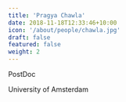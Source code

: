 ```yaml
---
title: 'Pragya Chawla'
date: 2018-11-18T12:33:46+10:00
icon: '/about/people/chawla.jpg'
draft: false
featured: false
weight: 2
---
```


PostDoc

University of Amsterdam
